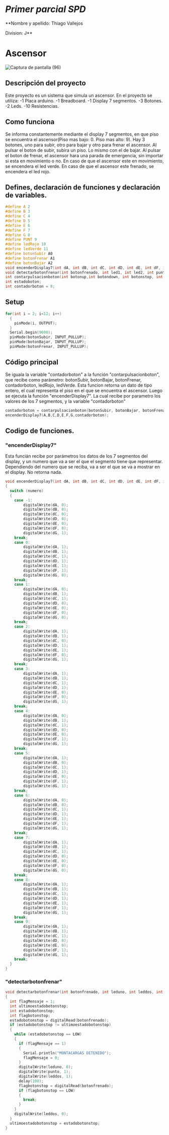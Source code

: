 # _Primer parcial SPD_

**Nombre y apellido: Thiago Vallejos

Division: J**

# Ascensor

![Captura de pantalla (96)](https://github.com/ThiagoVallejos12/Primer-parcial-SPD/assets/108820694/581d557b-d473-42b2-9640-2e14e2c02d8e)

## Descripción del proyecto

Este proyecto es un sistema que simula un ascensor. 
En el proyecto se utiliza: 
-1 Placa arduino.
-1 Breadboard.
-1 Display 7 segmentos.
-3 Botones.
-2 Leds.
-10 Resistencias.

## Como funciona

Se informa constantemente mediante el display 7 segmentos, en que piso se encuentra el ascensor(Piso mas bajo: 0. Piso mas alto: 9).
Hay 3 botones, uno para subir, otro para bajar y otro para frenar el ascensor.
Al pulsar el boton de subir, subira un piso. Lo mismo con el de bajar.
Al pulsar el boton de frenar, el ascensor hara una parada de emergencia, sin importar si esta en movimiento o no.
En caso de que el ascensor este en movimiento, se encendera el led verde.
En caso de que el ascensor este frenado, se encendera el led rojo.

## Defines, declaración de funciones y declaración de variables.
```c++
#define	A 2
#define B 3
#define C 4
#define D 5
#define E 6
#define F 7
#define G 8
#define PUNT 9
#define ledRojo 10
#define ledVerde 11
#define botonSubir A0
#define botonFrenar A1
#define botonBajar A2
void encenderDisplay7(int dA, int dB, int dC, int dD, int dE, int dF, int dG, int numero);
void detectarbotonfrenar(int botonfrenado, int led1, int led2, int punto);
int contarpulsacionboton(int botonup,int botondown, int botonstop, int contador, int punt);
int estadoboton;
int contadorboton = 0;
```

## Setup
```c++
for(int i = 2; i<12; i++)
  {
  	pinMode(i, OUTPUT);
  }
  Serial.begin(9600);
  pinMode(botonSubir, INPUT_PULLUP);
  pinMode(botonBajar, INPUT_PULLUP);
  pinMode(botonFrenar, INPUT_PULLUP);
```

## Código principal
Se iguala la variable "contadorboton" a la función "contarpulsacionboton", que recibe como parámetro: botonSubir, botonBajar, botonFrenar, contadorboton, ledRojo, ledVerde. 
Esta funcion retorna un dato de tipo entero, el cual representa el piso en el que se encuentra el ascensor.
Luego se ejecuta la función "encenderDisplay7". La cual recibe por parametro los valores de los 7 segmentos, y la variable "contadorboton"
```c++
contadorboton = contarpulsacionboton(botonSubir, botonBajar, botonFrenar, contadorboton, ledRojo, ledVerde, PUNT);
encenderDisplay7(A,B,C,D,E,F,G,contadorboton);
```

## Codigo de funciones.
### "encenderDisplay7"

Esta funcián recibe por parámetros los datos de los 7 segmentos del display, y un numero que va a ser el que el segmento tiene que representar.
Dependiendo del numero que se reciba, va a ser el que se va a mostrar en el display.
No retorna nada.
```c++
void encenderDisplay7(int dA, int dB, int dC, int dD, int dE, int dF, int dG, int numero)
{
  switch (numero)
  {
    case -1:
    	digitalWrite(dA, 0);
    	digitalWrite(dB, 0);
    	digitalWrite(dC, 0);
    	digitalWrite(dD, 0);
    	digitalWrite(dE, 0);
    	digitalWrite(dF, 0);
    	digitalWrite(dG, 1);
    break;
    case 0:
    	digitalWrite(dA, 1);
    	digitalWrite(dB, 1);
    	digitalWrite(dC, 1);
    	digitalWrite(dD, 1);
    	digitalWrite(dE, 1);
    	digitalWrite(dF, 1);
    	digitalWrite(dG, 0);
    break;
    case 1:
    	digitalWrite(dA, 0);
    	digitalWrite(dB, 1);
    	digitalWrite(dC, 1);
    	digitalWrite(dD, 0);
    	digitalWrite(dE, 0);
    	digitalWrite(dF, 0);
    	digitalWrite(dG, 0);
    break;
    case 2:
      	digitalWrite(dA, 1);
    	digitalWrite(dB, 1);
    	digitalWrite(dC, 0);
    	digitalWrite(dD, 1);
    	digitalWrite(dE, 1);
    	digitalWrite(dF, 0);
    	digitalWrite(dG, 1);
    break;
    case 3:
      	digitalWrite(dA, 1);
    	digitalWrite(dB, 1);
    	digitalWrite(dC, 1);
    	digitalWrite(dD, 1);
    	digitalWrite(dE, 0);
    	digitalWrite(dF, 0);
    	digitalWrite(dG, 1);
    break;
    case 4:
      	digitalWrite(dA, 0);
    	digitalWrite(dB, 1);
    	digitalWrite(dC, 1);
    	digitalWrite(dD, 0);
    	digitalWrite(dE, 0);
    	digitalWrite(dF, 1);
    	digitalWrite(dG, 1);
    break;
    case 5:
    	digitalWrite(dA, 1);
    	digitalWrite(dB, 0);
    	digitalWrite(dC, 1);
    	digitalWrite(dD, 1);
    	digitalWrite(dE, 0);
    	digitalWrite(dF, 1);
    	digitalWrite(dG, 1);
    break;
    case 6:
    	digitalWrite(dA, 0);
    	digitalWrite(dB, 0);
    	digitalWrite(dC, 1);
    	digitalWrite(dD, 1);
    	digitalWrite(dE, 1);
    	digitalWrite(dF, 1);
    	digitalWrite(dG, 1);
    break;
    case 7:
    	digitalWrite(dA, 1);
    	digitalWrite(dB, 1);
    	digitalWrite(dC, 1);
    	digitalWrite(dD, 0);
    	digitalWrite(dE, 0);
    	digitalWrite(dF, 0);
    	digitalWrite(dG, 0);
    break;
    case 8:
    	digitalWrite(dA, 1);
    	digitalWrite(dB, 1);
    	digitalWrite(dC, 1);
    	digitalWrite(dD, 1);
    	digitalWrite(dE, 1);
    	digitalWrite(dF, 1);
    	digitalWrite(dG, 1);
    break;
    case 9:
    	digitalWrite(dA, 1);
    	digitalWrite(dB, 1);
    	digitalWrite(dC, 1);
    	digitalWrite(dD, 0);
    	digitalWrite(dE, 0);
    	digitalWrite(dF, 1);
    	digitalWrite(dG, 1);
    break;
  }
}
```

### "detectarbotonfrenar"

```c++
void detectarbotonfrenar(int botonfrenado, int leduno, int leddos, int punto)
{
  int flagMensaje = 1;
  int ultimoestadobotonstop;
  int estadobotonstop;
  int flagbotonstop;
  estadobotonstop = digitalRead(botonfrenado);
  if (estadobotonstop != ultimoestadobotonstop)
  {
    while (estadobotonstop == LOW)
    {
      if (flagMensaje == 1)
      {
        Serial.println("MONTACARGAS DETENIDO");
        flagMensaje = 0;
      }
      digitalWrite(leduno, 0);
      digitalWrite(punto, 1);
      digitalWrite(leddos, 1);
      delay(100);
      flagbotonstop = digitalRead(botonfrenado);
      if (flagbotonstop == LOW)
      {
        break;
      }
    }
    digitalWrite(leddos, 0);
  }
  ultimoestadobotonstop = estadobotonstop;
}
```
